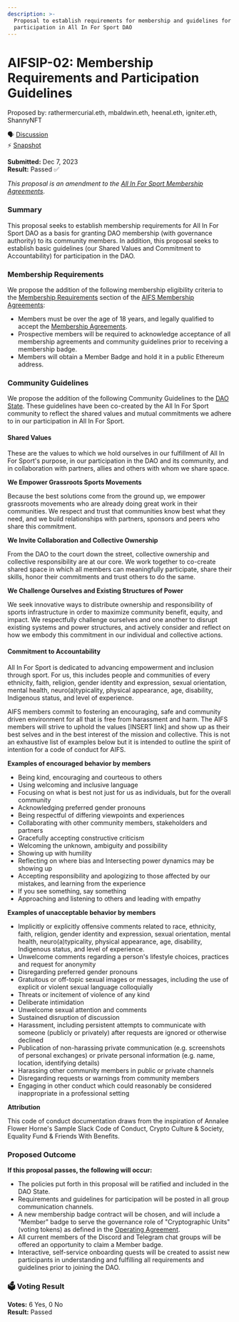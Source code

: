 ```yaml
---
description: >-
  Proposal to establish requirements for membership and guidelines for
  participation in All In For Sport DAO
---
```


# AIFSIP-02: Membership Requirements and Participation Guidelines

Proposed by: rathermercurial.eth, mbaldwin.eth, heenal.eth, igniter.eth, ShannyNFT

🗣️ [Discussion](https://discuss.allinforsport.org/discussion/14135-aifsip02-membership-requirements-and-participation-guidelines)\
⚡️ [Snapshot](https://snapshot.box/#/s:allinforsport.eth/proposal/0x8f6b32a309da19028568a03c69ba0ec34e511bcf20a65283ece6448d3bb1ec15)

**Submitted:** Dec 7, 2023\
**Result:** Passed ✅

_This proposal is an amendment to the_ [_All In For Sport Membership Agreements_](https://state.allinforsport.org/policies/membership).

### Summary

This proposal seeks to establish membership requirements for All In For Sport DAO as a basis for granting DAO membership (with governance authority) to its community members. In addition, this proposal seeks to establish basic guidelines (our Shared Values and Commitment to Accountability) for participation in the DAO.

### Membership Requirements

We propose the addition of the following membership eligibility criteria to the [Membership Requirements](https://state.allinforsport.org/policies/membership#membership-requirements) section of the [AIFS Membership Agreements](https://state.allinforsport.org/policies/membership):

* Members must be over the age of 18 years, and legally qualified to accept the [Membership Agreements](https://state.allinforsport.org/policies/membership).
* Prospective members will be required to acknowledge acceptance of all membership agreements and community guidelines prior to receiving a membership badge.
* Members will obtain a Member Badge and hold it in a public Ethereum address.

### Community Guidelines

We propose the addition of the following Community Guidelines to the [DAO State](https://state.allinforsport.org/). These guidelines have been co-created by the All In For Sport community to reflect the shared values and mutual commitments we adhere to in our participation in All In For Sport.

#### Shared Values

These are the values to which we hold ourselves in our fulfillment of All In For Sport's purpose, in our participation in the DAO and its community, and in collaboration with partners, allies and others with whom we share space.

**We Empower Grassroots Sports Movements**

Because the best solutions come from the ground up, we empower grassroots movements who are already doing great work in their communities. We respect and trust that communities know best what they need, and we build relationships with partners, sponsors and peers who share this commitment.

**We Invite Collaboration and Collective Ownership**

From the DAO to the court down the street, collective ownership and collective responsibility are at our core. We work together to co-create shared space in which all members can meaningfully participate, share their skills, honor their commitments and trust others to do the same.

**We Challenge Ourselves and Existing Structures of Power**

We seek innovative ways to distribute ownership and responsibility of sports infrastructure in order to maximize community benefit, equity, and impact. We respectfully challenge ourselves and one another to disrupt existing systems and power structures, and actively consider and reflect on how we embody this commitment in our individual and collective actions.

#### Commitment to Accountability

All In For Sport is dedicated to advancing empowerment and inclusion through sport. For us, this includes people and communities of every ethnicity, faith, religion, gender identity and expression, sexual orientation, mental health, neuro(a)typicality, physical appearance, age, disability, Indigenous status, and level of experience.

AIFS members commit to fostering an encouraging, safe and community driven environment for all that is free from harassment and harm. The AIFS members will strive to uphold the values \[INSERT link] and show up as their best selves and in the best interest of the mission and collective. This is not an exhaustive list of examples below but it is intended to outline the spirit of intention for a code of conduct for AIFS.

**Examples of encouraged behavior by members**

* Being kind, encouraging and courteous to others
* Using welcoming and inclusive language
* Focusing on what is best not just for us as individuals, but for the overall community
* Acknowledging preferred gender pronouns
* Being respectful of differing viewpoints and experiences
* Collaborating with other community members, stakeholders and partners
* Gracefully accepting constructive criticism
* Welcoming the unknown, ambiguity and possibility
* Showing up with humility
* Reflecting on where bias and Intersecting power dynamics may be showing up
* Accepting responsibility and apologizing to those affected by our mistakes, and learning from the experience
* If you see something, say something
* Approaching and listening to others and leading with empathy

**Examples of unacceptable behavior by members**

* Implicitly or explicitly offensive comments related to race, ethnicity, faith, religion, gender identity and expression, sexual orientation, mental health, neuro(a)typicality, physical appearance, age, disability, Indigenous status, and level of experience.
* Unwelcome comments regarding a person's lifestyle choices, practices and request for anonymity
* Disregarding preferred gender pronouns
* Gratuitous or off-topic sexual images or messages, including the use of explicit or violent sexual language colloquially
* Threats or incitement of violence of any kind
* Deliberate intimidation
* Unwelcome sexual attention and comments
* Sustained disruption of discussion
* Harassment, including persistent attempts to communicate with someone (publicly or privately) after requests are ignored or otherwise declined
* Publication of non-harassing private communication (e.g. screenshots of personal exchanges) or private personal information (e.g. name, location, identifying details)
* Harassing other community members in public or private channels
* Disregarding requests or warnings from community members
* Engaging in other conduct which could reasonably be considered inappropriate in a professional setting

**Attribution**

This code of conduct documentation draws from the inspiration of Annalee Flower Horne's Sample Slack Code of Conduct, Crypto Culture & Society, Equality Fund & Friends With Benefits.

### Proposed Outcome

**If this proposal passes, the following will occur:**

* The policies put forth in this proposal will be ratified and included in the DAO State.
* Requirements and guidelines for participation will be posted in all group communication channels.
* A new membership badge contract will be chosen, and will include a "Member" badge to serve the governance role of "Cryptographic Units" (voting tokens) as defined in the [Operating Agreement](https://state.allinforsport.org/policies/membership/operating-agreement).
* All current members of the Discord and Telegram chat groups will be offered an opportunity to claim a Member badge.
* Interactive, self-service onboarding quests will be created to assist new participants in understanding and fulfilling all requirements and guidelines prior to joining the DAO.

### 🗳️ Voting Result

**Votes:** 6 Yes, 0 No\
**Result:** Passed
